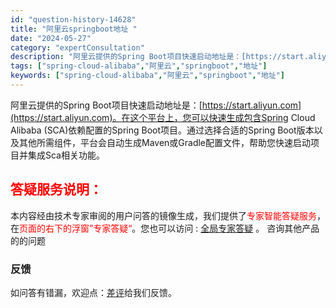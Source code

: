 ```yaml
---
id: "question-history-14628"
title: "阿里云springboot地址 "
date: "2024-05-27"
category: "expertConsultation"
description: "阿里云提供的Spring Boot项目快速启动地址是：[https://start.aliyun.com](https://start.aliyun.com)。在这个平台上，您可以快速生成包含Spring Cloud Alibaba (SCA)依赖配置的Spring Boot项目。通过选择合适的Sp"
tags: ["spring-cloud-alibaba","阿里云","springboot","地址"]
keywords: ["spring-cloud-alibaba","阿里云","springboot","地址"]
---
```


阿里云提供的Spring Boot项目快速启动地址是：[https://start.aliyun.com](https://start.aliyun.com)。在这个平台上，您可以快速生成包含Spring Cloud Alibaba (SCA)依赖配置的Spring Boot项目。通过选择合适的Spring Boot版本以及其他所需组件，平台会自动生成Maven或Gradle配置文件，帮助您快速启动项目并集成Sca相关功能。
## <font color="#FF0000">答疑服务说明：</font> 

本内容经由技术专家审阅的用户问答的镜像生成，我们提供了<font color="#FF0000">专家智能答疑服务</font>，在<font color="#FF0000">页面的右下的浮窗”专家答疑“</font>。您也可以访问 : [全局专家答疑](https://opensource.alibaba.com/chatBot) 。 咨询其他产品的的问题

### 反馈
如问答有错漏，欢迎点：[差评](https://ai.nacos.io/user/feedbackByEnhancerGradePOJOID?enhancerGradePOJOId=14629)给我们反馈。

